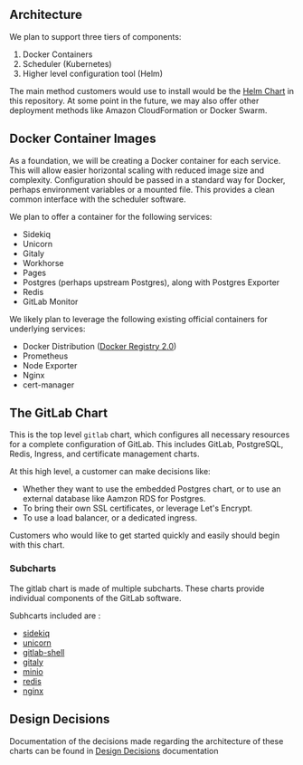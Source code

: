 ## Architecture

We plan to support three tiers of components:

1. Docker Containers
1. Scheduler (Kubernetes)
1. Higher level configuration tool (Helm)

The main method customers would use to install would be the [Helm Chart](https://helm.sh/) in this repository.
At some point in the future, we may also offer other deployment methods like
Amazon CloudFormation or Docker Swarm.

## Docker Container Images

As a foundation, we will be creating a Docker container for each service.
This will allow easier horizontal scaling with reduced image size and complexity.
Configuration should be passed in a standard way for Docker, perhaps environment
variables or a mounted file. This provides a clean common interface with the
scheduler software.

We plan to offer a container for the following services:

* Sidekiq
* Unicorn
* Gitaly
* Workhorse
* Pages
* Postgres (perhaps upstream Postgres), along with Postgres Exporter
* Redis
* GitLab Monitor

We likely plan to leverage the following existing official containers for
underlying services:

* Docker Distribution ([Docker Registry 2.0](https://github.com/docker/distribution))
* Prometheus
* Node Exporter
* Nginx
* cert-manager


## The GitLab Chart

This is the top level `gitlab` chart, which configures all necessary resources
for a complete configuration of GitLab. This includes GitLab, PostgreSQL, Redis,
Ingress, and certificate management charts.

At this high level, a customer can make decisions like:

* Whether they want to use the embedded Postgres chart, or to use an external
database like Aamzon RDS for Postgres.
* To bring their own SSL certificates, or leverage Let's Encrypt.
* To use a load balancer, or a dedicated ingress.

Customers who would like to get started quickly and easily should begin with this chart.

### Subcharts

The gitlab chart is made of multiple subcharts. These charts provide individual components of the GitLab software.

Subhcarts included are :
* [sidekiq](https://gitlab.com/charts/gitlab/tree/master/charts/gitlab/charts/sidekiq)
* [unicorn](https://gitlab.com/charts/gitlab/tree/master/charts/gitlab/charts/unicorn)
* [gitlab-shell](https://gitlab.com/charts/gitlab/tree/master/charts/gitlab/charts/gitlab-shell)
* [gitaly](https://gitlab.com/charts/gitlab/tree/master/charts/gitlab/charts/gitaly)
* [minio](https://gitlab.com/charts/gitlab/tree/master/charts/minio)
* [redis](https://gitlab.com/charts/gitlab/tree/master/charts/redis)
* [nginx](https://gitlab.com/charts/gitlab/tree/master/charts/registry)

## Design Decisions

Documentation of the decisions made regarding the architecture of these charts can
be found in [Design Decisions](decisions.md) documentation
